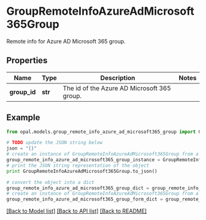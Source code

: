 # GroupRemoteInfoAzureAdMicrosoft365Group

Remote info for Azure AD Microsoft 365 group.

## Properties

Name | Type | Description | Notes
------------ | ------------- | ------------- | -------------
**group_id** | **str** | The id of the Azure AD Microsoft 365 group. | 

## Example

```python
from opal.models.group_remote_info_azure_ad_microsoft365_group import GroupRemoteInfoAzureAdMicrosoft365Group

# TODO update the JSON string below
json = "{}"
# create an instance of GroupRemoteInfoAzureAdMicrosoft365Group from a JSON string
group_remote_info_azure_ad_microsoft365_group_instance = GroupRemoteInfoAzureAdMicrosoft365Group.from_json(json)
# print the JSON string representation of the object
print GroupRemoteInfoAzureAdMicrosoft365Group.to_json()

# convert the object into a dict
group_remote_info_azure_ad_microsoft365_group_dict = group_remote_info_azure_ad_microsoft365_group_instance.to_dict()
# create an instance of GroupRemoteInfoAzureAdMicrosoft365Group from a dict
group_remote_info_azure_ad_microsoft365_group_form_dict = group_remote_info_azure_ad_microsoft365_group.from_dict(group_remote_info_azure_ad_microsoft365_group_dict)
```
[[Back to Model list]](../README.md#documentation-for-models) [[Back to API list]](../README.md#documentation-for-api-endpoints) [[Back to README]](../README.md)



